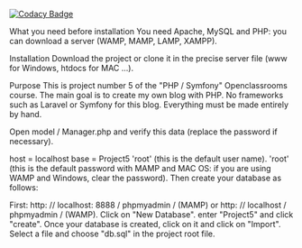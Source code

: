 [![Codacy Badge](https://api.codacy.com/project/badge/Grade/c10c2d9e7d7c4c48aa0d4794b33f6dfc)](https://www.codacy.com/app/greatalf/blogAvrilLaurent?utm_source=github.com&amp;utm_medium=referral&amp;utm_content=greatalf/blogAvrilLaurent&amp;utm_campaign=Badge_Grade)

What you need before installation
You need Apache, MySQL and PHP: you can download a server (WAMP, MAMP, LAMP, XAMPP).

Installation
Download the project or clone it in the precise server file (www for Windows, htdocs for MAC ...).

Purpose
This is project number 5 of the "PHP / Symfony" Openclassrooms course. The main goal is to create my own blog with PHP. No frameworks such as Laravel or Symfony for this blog. Everything must be made entirely by hand.

Open model / Manager.php and verify this data (replace the password if necessary).

host = localhost
base = Project5
'root' (this is the default user name).
'root' (this is the default password with MAMP and MAC OS: if you are using WAMP and Windows, clear the password).
Then create your database as follows:

First: http: // localhost: 8888 / phpmyadmin / (MAMP) or http: // localhost / phpmyadmin / (WAMP).
Click on "New Database".
enter "Project5" and click "create".
Once your database is created, click on it and click on "Import".
Select a file and choose "db.sql" in the project root file.
